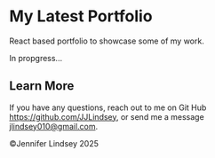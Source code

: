 # My Latest Portfolio

React based portfolio to showcase some of my work.

In propgress...


## Learn More
If you have any questions, reach out to me on Git Hub https://github.com/JJLindsey, or send me a message jlindsey010@gmail.com.


©Jennifer Lindsey 2025

